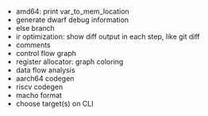 - amd64: print var_to_mem_location
- generate dwarf debug information
- else branch
- ir optimization: show diff output in each step, like git diff
- comments
- control flow graph
- register allocator: graph coloring
- data flow analysis
- aarch64 codegen
- riscv codegen
- macho format
- choose target(s) on CLI
